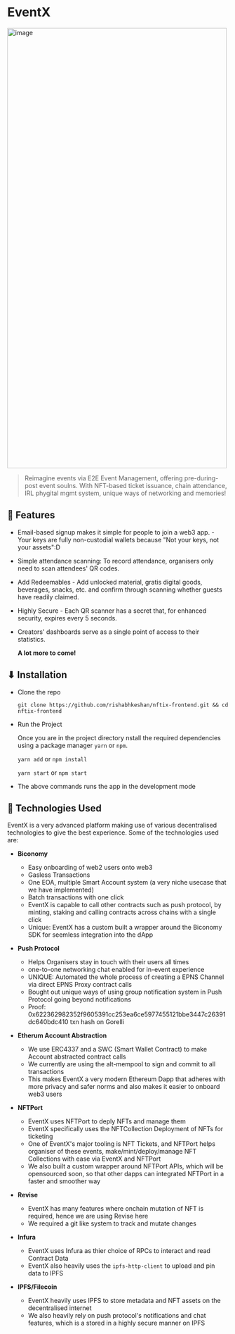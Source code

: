 <p align="center">
  </a>
</p>

# EventX

<img width="500" height="1000" alt="image" src="https://github.com/user-attachments/assets/809f37f1-cece-431f-bf82-88af1ff3dd5e" />


> Reimagine events via E2E Event Management, offering pre-during-post event soulns. With NFT-based ticket issuance, chain attendance, IRL phygital mgmt system, unique ways of networking and memories!

## 🍿 Features

- Email-based signup makes it simple for people to join a web3 app. - Your keys are fully non-custodial wallets because "Not your keys, not your assets":D
- Simple attendance scanning: To record attendance, organisers only need to scan attendees' QR codes.
- Add Redeemables - Add unlocked material, gratis digital goods, beverages, snacks, etc. and confirm through scanning whether guests have readily claimed.
- Highly Secure - Each QR scanner has a secret that, for enhanced security, expires every 5 seconds.
- Creators' dashboards serve as a single point of access to their statistics.

  **A lot more to come!**

## ⬇ Installation

- Clone the repo

  `git clone https://github.com/rishabhkeshan/nftix-frontend.git && cd nftix-frontend`

- Run the Project

  Once you are in the project directory nstall the required dependencies using a package manager `yarn` or `npm`.

  `yarn add` or `npm install`

  `yarn start` or `npm start`

- The above commands runs the app in the development mode

## 📱 Technologies Used


EventX is a very advanced platform making use of various decentralised technologies to give the best experience. Some of the technologies used are:

- **Biconomy**
  - Easy onboarding of web2 users onto web3
  - Gasless Transactions
  - One EOA, multiple Smart Account system (a very niche usecase that we have implemented)
  - Batch transactions with one click
  - EventX is capable to call other contracts such as push protocol, by minting, staking and calling contracts across chains with a single click
  - Unique: EventX has a custom built a wrapper around the Biconomy SDK for seemless integration into the dApp
  
- **Push Protocol**
  - Helps Organisers stay in touch with their users all times
  - one-to-one networking chat enabled for in-event experience
  - UNIQUE: Automated the whole process of creating a EPNS Channel via direct EPNS Proxy contract calls
  - Bought out unique ways of using group notification system in Push Protocol going beyond notifications
  - Proof: 0x622362982352f9605391cc253ea6ce5977455121bbe3447c26391dc640bdc410 txn hash on Gorelli

- **Etherum Account Abstraction** 
  - We use ERC4337 and a SWC (Smart Wallet Contract) to make Account abstracted contract calls
  - We currently are using the alt-mempool to sign and commit to all transactions
  - This makes EventX a very modern Ethereum Dapp that adheres with more privacy and safer norms and also makes it easier to onboard web3 users

- **NFTPort**
  - EventX uses NFTPort to deply NFTs and manage them
  - EventX specifically uses the NFTCollection Deployment of NFTs for ticketing
  - One of EventX's major tooling is NFT Tickets, and NFTPort helps organiser of these events, make/mint/deploy/manage NFT Collections with ease via EventX and NFTPort
  - We also built a custom wrapper around NFTPort APIs, which will be opensourced soon, so that other dapps can integrated NFTPort in a faster and smoother way

- **Revise**
  - EventX has many features where onchain mutation of NFT is required, hence we are using Revise here
  - We required a git like system to track and mutate changes 

- **Infura**
  - EventX uses Infura as thier choice of RPCs to interact and read Contract Data
  - EventX also heavily uses the `ipfs-http-client` to upload and pin data to IPFS

- **IPFS/Filecoin**
  - EventX heavily uses IPFS to store metadata and NFT assets on the decentralised internet
  - We also heavily rely on push protocol's notifications and chat features, which is a stored in a highly secure manner on IPFS


